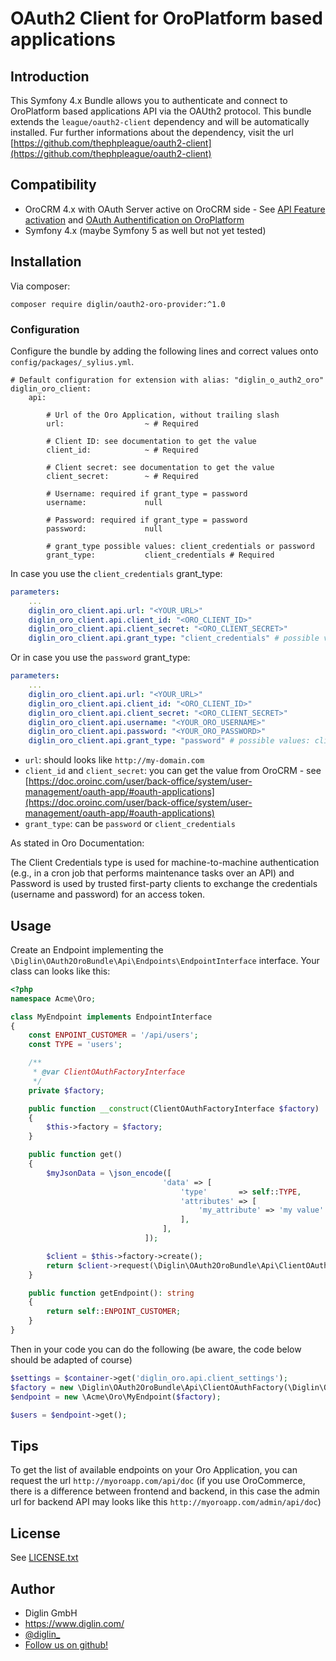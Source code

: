 # OAuth2 Client for OroPlatform based applications

## Introduction

This Symfony 4.x Bundle allows you to authenticate and connect to OroPlatform based applications API via the OAUth2 protocol.
This bundle extends the `league/oauth2-client` dependency and will be automatically installed. Fur further informations about the dependency, visit the url [https://github.com/thephpleague/oauth2-client](https://github.com/thephpleague/oauth2-client) 

## Compatibility

- OroCRM 4.x with OAuth Server active on OroCRM side - See [API Feature activation](https://doc.oroinc.com/api/enabling-api-feature/) and [OAuth Authentification on OroPlatform](https://doc.oroinc.com/api/authentication/oauth/)
- Symfony 4.x (maybe Symfony 5 as well but not yet tested) 

## Installation

Via composer:

`composer require diglin/oauth2-oro-provider:^1.0`

### Configuration

Configure the bundle by adding the following lines and correct values onto `config/packages/_sylius.yml`.

```
# Default configuration for extension with alias: "diglin_o_auth2_oro"
diglin_oro_client:
    api:

        # Url of the Oro Application, without trailing slash
        url:                  ~ # Required

        # Client ID: see documentation to get the value
        client_id:            ~ # Required

        # Client secret: see documentation to get the value
        client_secret:        ~ # Required

        # Username: required if grant_type = password
        username:             null

        # Password: required if grant_type = password
        password:             null

        # grant_type possible values: client_credentials or password
        grant_type:           client_credentials # Required
```

In case you use the `client_credentials` grant_type:
```yaml
parameters:
    ... 
    diglin_oro_client.api.url: "<YOUR_URL>"
    diglin_oro_client.api.client_id: "<ORO_CLIENT_ID>"
    diglin_oro_client.api.client_secret: "<ORO_CLIENT_SECRET>"
    diglin_oro_client.api.grant_type: "client_credentials" # possible values: client_credentials or password
```

Or in case you use the `password` grant_type:
```yaml
parameters:
    ... 
    diglin_oro_client.api.url: "<YOUR_URL>"
    diglin_oro_client.api.client_id: "<ORO_CLIENT_ID>"
    diglin_oro_client.api.client_secret: "<ORO_CLIENT_SECRET>"
    diglin_oro_client.api.username: "<YOUR_ORO_USERNAME>"
    diglin_oro_client.api.password: "<YOUR_ORO_PASSWORD>"
    diglin_oro_client.api.grant_type: "password" # possible values: client_credentials or password
```

- `url`: should looks like `http://my-domain.com`
- `client_id` and `client_secret`: you can get the value from OroCRM - see [https://doc.oroinc.com/user/back-office/system/user-management/oauth-app/#oauth-applications](https://doc.oroinc.com/user/back-office/system/user-management/oauth-app/#oauth-applications)
- `grant_type`: can be `password` or `client_credentials`

As stated in Oro Documentation:

The Client Credentials type is used for machine-to-machine authentication (e.g., in a cron job that performs maintenance tasks over an API) and Password is used by trusted first-party clients to exchange the credentials (username and password) for an access token.

## Usage

Create an Endpoint implementing the `\Diglin\OAuth2OroBundle\Api\Endpoints\EndpointInterface` interface. Your class can looks like this:

```php
<?php
namespace Acme\Oro;

class MyEndpoint implements EndpointInterface
{
    const ENPOINT_CUSTOMER = '/api/users';
    const TYPE = 'users';

    /**
     * @var ClientOAuthFactoryInterface
     */
    private $factory;

    public function __construct(ClientOAuthFactoryInterface $factory)
    {
        $this->factory = $factory;
    }

    public function get()
    {
        $myJsonData = \json_encode([
                                  'data' => [
                                      'type'       => self::TYPE,
                                      'attributes' => [
                                          'my_attribute' => 'my value'
                                      ],
                                  ],
                              ]);

        $client = $this->factory->create();
        return $client->request(\Diglin\OAuth2OroBundle\Api\ClientOAuthInterface::REQUEST_GET, $this->getEndpoint(), ['body' => $myJsonData]);
    }

    public function getEndpoint(): string
    {
        return self::ENPOINT_CUSTOMER;
    }
}

```

Then in your code you can do the following (be aware, the code below should be adapted of course)

```php
$settings = $container->get('diglin_oro.api.client_settings');
$factory = new \Diglin\OAuth2OroBundle\Api\ClientOAuthFactory(\Diglin\OAuth2OroBundle\Api\ClientOAuth::class, $settings);
$endpoint = new \Acme\Oro\MyEndpoint($factory);

$users = $endpoint->get();
```

## Tips

To get the list of available endpoints on your Oro Application, you can request the url `http://myoroapp.com/api/doc` (if you use OroCommerce, there is a difference between frontend and backend, in this case the admin url for backend API may looks like this `http://myoroapp.com/admin/api/doc`)

## License

See [LICENSE.txt](./LICENSE.txt)

## Author

* Diglin GmbH
* https://www.diglin.com/
* [@diglin_](https://twitter.com/diglin_)
* [Follow us on github!](https://github.com/diglin)
